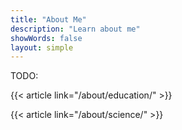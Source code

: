 ```yaml
---
title: "About Me"
description: "Learn about me"
showWords: false
layout: simple
---
```


TODO:

{{< article link="/about/education/" >}}

{{< article link="/about/science/" >}}
